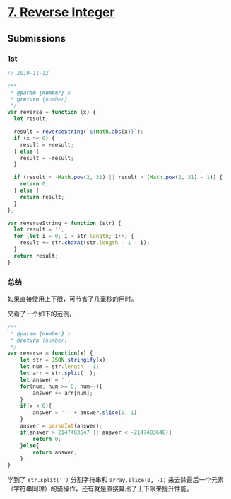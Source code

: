 # [7. Reverse Integer](https://leetcode-cn.com/problems/reverse-integer/)

## Submissions

### 1st

```js
// 2019-11-12

/**
 * @param {number} x
 * @return {number}
 */
var reverse = function (x) {
  let result;

  result = reverseString(`${Math.abs(x)}`);
  if (x >= 0) {
    result = +result;
  } else {
    result = -result;
  }

  if (result < -Math.pow(2, 31) || result > (Math.pow(2, 31) - 1)) {
    return 0;
  } else {
    return result;
  }
};

var reverseString = function (str) {
  let result = '';
  for (let i = 0; i < str.length; i++) {
    result += str.charAt(str.length - 1 - i);
  }
  return result;
}

```

### 总结

如果直接使用上下限，可节省了几毫秒的用时。

又看了一个如下的范例。

```js
/**
 * @param {number} x
 * @return {number}
 */
var reverse = function(x) {
    let str = JSON.stringify(x);
    let num = str.length - 1;
    let arr = str.split('');
    let answer = '';
    for(num; num >= 0; num--){
        answer += arr[num];
    }
    if(x < 0){
        answer = '-' + answer.slice(0,-1)
    }
    answer = parseInt(answer);
    if(answer > 2147483647 || answer < -2147483648){
        return 0;
    }else{
        return answer;
    }
}
```

学到了 `str.split('')` 分割字符串和 `array.slice(0, -1)` 来去除最后一个元素（字符串同理）的骚操作，还有就是直接算出了上下限来提升性能。
